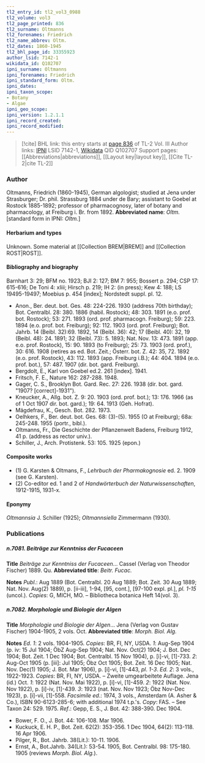 ```yaml
---
tl2_entry_id: tl2_vol3_0988
tl2_volume: vol3
tl2_page_printed: 836
tl2_surname: Oltmanns
tl2_forenames: Friedrich
tl2_name_abbrev: Oltm.
tl2_dates: 1860-1945
tl2_bhl_page_id: 33355923
author_lsid: 7142-1
wikidata_id: Q102707
ipni_surname: Oltmanns
ipni_forenames: Friedrich
ipni_standard_form: Oltm.
ipni_dates: 
ipni_taxon_scope: 
- Botany
- Algae
ipni_geo_scope: 
ipni_version: 1.2.1.1
ipni_record_created: 
ipni_record_modified:
---
```


> [!cite] BHL link: this entry starts at [page 836](https://www.biodiversitylibrary.org/page/33355923) of TL-2 Vol. III
> Author links: [IPNI](https://www.ipni.org/a/7142-1) LSID 7142-1, [Wikidata](https://www.wikidata.org/wiki/Q102707) QID Q102707
> Support pages: [[Abbreviations|abbreviations]], [[Layout key|layout key]], [[Cite TL-2|cite TL-2]]

### Author

Oltmanns, Friedrich (1860-1945), German algologist; studied at Jena under Strasburger; Dr. phil. Strassburg 1884 under de Bary; assistant to Goebel at Rostock 1885-1892; professor of pharmacognosy, later of botany and pharmacology, at Freiburg i. Br. from 1892. 
**Abbreviated name**: *Oltm.* \[standard form in IPNI: *Oltm.*\]

#### Herbarium and types

Unknown. Some material at [[Collection BREM|BREM]] and [[Collection ROST|ROST]].

#### Bibliography and biography

Barnhart 3: 29; BFM no. 1923; BJI 2: 127; BM 7: 955; Bossert p. 294; CSP 17: 615-616; De Toni 4: xliii; Hirsch p. 219; IH 2: (in press); Kew 4: 188; LS 19495-19497; Moebius p. 454 \[index\]; Nordstedt suppl. pl. 12.
- Anon., Ber. deut. bot. Ges. 48: 224-226. 1930 (address 70th birthday); Bot. Centralbl. 28: 380. 1886 (habil. Rostock); 48: 303. 1891 (e.o. prof. bot. Rostock); 53: 271. 1893 (ord. prof. pharmacogn. Freiburg); 59: 223. 1894 (e.o. prof. bot. Freiburg); 92: 112. 1903 (ord. prof. Freiburg); Bot. Jahrb. 14 (Beibl. 32):69. 1892, 14 (Beibl. 36): 42; 17 (Beibl. 40): 32, 19 (Beibl. 48): 24. 1891; 32 (Beibl. 73): 5. 1893; Nat. Nov. 13: 473. 1891 (app. e.o. prof. Rostock), 15: 90. 1893 (to Freiburg); 25: 73. 1903 (ord. prof.), 30: 616. 1908 (retires as ed. Bot. Zeit.; Österr. bot. Z. 42: 35, 72. 1892 (e.o. prof. Rostock), 43: 112. 1893 (app. Freiburg i.B.); 44: 404. 1894 (e.o. prof. bot.), 57: 487. 1907 (dir. bot. gard. Freiburg).
- Bergdolt, E., Karl von Goebel ed.2. 261 \[index\]. 1941.
- Fritsch, F. E., Nature 162: 287-288. 1948.
- Gager, C. S., Brooklyn Bot. Gard. Rec. 27: 226. 1938 (dir. bot. gard. "1907? \[correct\]-1931").
- Kneucker, A., Allg. bot. Z. 9: 20. 1903 (ord. prof. bot.); 13: 176. 1966 (as of 1 Oct 1907 dir. bot. gard.); 19: 64. 1913 (Geh. Hofrat).
- Mägdefrau, K., Gesch. Bot. 282. 1973.
- Oelhkers, F., Ber. deut. bot. Ges. 68: (3)-(5). 1955 (O at Freiburg); 68a: 245-248. 1955 (portr., bibl.).
- Oltmanns, Fr., Die Geschichte der Pflanzenwelt Badens, Freiburg 1912, 41 p. (address as rector univ.).
- Schiller, J., Arch. Protistenk. 53: 105. 1925 (epon.)

#### Composite works

- (1) G. Karsten & Oltmans, F., *Lehrbuch der Pharmakognosie* ed. 2. 1909 (see G. Karsten).
- (2) Co-editor ed. 1 and 2 of *Handwörterbuch der Naturwissenschaften*, 1912-1915, 1931-x.

#### Eponymy

*Oltmannsia* J. Schiller (1925); *Oltmannsiella* Zimmermann (1930).

### Publications

##### n.7081. Beiträge zur Kenntniss der Fucaceen

**Title**
*Beiträge zur Kenntniss der Fucaceen*... Cassel (Verlag von Theodor Fischer) 1889. Qu.
**Abbreviated title**: *Beitr. Fucac.*

**Notes**
*Publ*.: Aug 1889 (Bot. Centralbl. 20 Aug 1889; Bot. Zeit. 30 Aug 1889; Nat. Nov. Aug(2) 1889), p. \[ii-iii\], 1-94, \[95, cont.\], \[97-100 expl. pl.\], *pl. 1-15* (uncol.). *Copies*: G, MICH, MO. – Bibliotheca botanica Heft 14(vol. 3).

##### n.7082. Morphologie und Biologie der Algen

**Title**
*Morphologie und Biologie der Algen*... Jena (Verlag von Gustav Fischer) 1904-1905, 2 vols. Oct.
**Abbreviated title**: *Morph. Biol. Alg.*

**Notes**
*Ed. 1*: 2 vols. 1904-1905. *Copies*: BR, FI, NY, USDA.
*1*: Aug-Sep 1904 (p. iv: 15 Jul 1904; ÖbZ Aug-Sep 1904; Nat. Nov. Oct(2) 1904; J. Bot. Dec 1904; Bot. Zeit. 1 Dec 1904; Bot. Centralbl. 15 Nov 1904), p. \[i\]-vi, \[1\]-733.
*2*: Aug-Oct 1905 (p. \[iii\]: Jul 1905; Öbz Oct 1905; Bot. Zeit. 16 Dec 1905; Nat. Nov. Dec(1) 1905; J. Bot. Mar 1906), p. \[i\]-vi, \[1\]-443, *pl*. *1-3*.
*Ed. 2*: 3 vols., 1922-1923. *Copies*: BR, FI, NY, USDA. – Zweite umgearbeitete Auflage. Jena (id.) Oct.
*1*: 1922 (Nat. Nov. Mai 1922), p. \[i\]-vi, \[1\]-459.
*2*: 1922 (Nat. Nov. Nov 1922), p. \[i\]-iv, \[1\]-439.
*3*: 1923 (nat. Nov. Nov 1923; Öbz Nov-Dec 1923), p. \[i\]-vii, \[1\]-558.
*Facsimile ed*.: 1974, 3 vols., Amsterdam (A. Asher & Co.), ISBN 90-6123-285-6; with additional 1974 t.p.'s. *Copy*: FAS. – See Taxon 24: 529. 1975.
*Ref*.: Gepp, E. S., J. Bot. 42: 388-390. Dec 1904.
- Bower, F. O., J. Bot. 44: 106-108. Mar 1906.
- Kuckuck, E. H. P., Bot. Zeit. 62(2): 353-356. 1 Dec 1904, 64(2): 113-118. 16 Apr 1906.
- Pilger, R., Bot. Jahrb. 38(Lit.): 10-11. 1906.
- Ernst, A., Bot.Jahrb. 34(Lit.): 53-54. 1905, Bot. Centralbl. 98: 175-180. 1905 (reviews *Morph. Biol. Alg.*).

